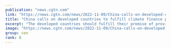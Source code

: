 ```yaml
---
publication: "news.cgtn.com"
link: "https://news.cgtn.com/news/2022-11-09/China-calls-on-developed-countries-to-fulfill-climate-finance-promise-1eOsEokQ5u8/index.html"
title: "China calls on developed countries to fulfill climate finance promise"
excerpt: "The developed countries should fulfill their promise of providing $100 billion in climate finance as soon as possible and draw a road map for doubling the adaptation fund, China's Special Envoy for Cl"
image: "https://news.cgtn.com/news/2022-11-09/China-calls-on-developed-countries-to-fulfill-climate-finance-promise-1eOsEokQ5u8/img/1ff9d15bc0044811a9bf6dab05220e6a/1ff9d15bc0044811a9bf6dab05220e6a-750.png"
group: con
rank: 8
---
```

